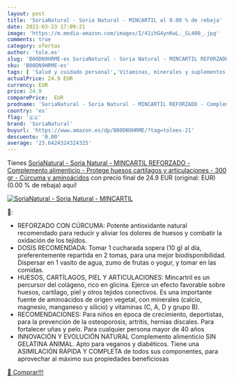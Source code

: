 ```yaml
---
layout: post
title: 'SoriaNatural - Soria Natural - MINCARTIL al 0.00 % de rebaja'
date: 2021-03-23 17:09:21
image: 'https://m.media-amazon.com/images/I/41ihG4ynKwL._SL400_.jpg'
comments: true
category: ofertas
author: 'tole.es'
slug: 'B00DN9HRME-es SoriaNatural - Soria Natural - MINCARTIL REFORZADO -...'
sku: 'B00DN9HRME-es'
tags: [ 'Salud y cuidado personal','Vitaminas, minerales y suplementos en medicamentos, remedios y suplementos dietéticos','cúrcuma','sorianatural', ]
actualPrice: 24.9 EUR
currency: EUR
price: 24.9
comparePrice:  EUR
prodname: 'SoriaNatural - Soria Natural - MINCARTIL REFORZADO - Complemento alimenticio - Protege huesos cartilagos y articulaciones - 300 gr - Cúrcuma y aminoácidos'
country: 'es'
flag: '🇪🇸'
brand: 'SoriaNatural'
buyurl: 'https://www.amazon.es/dp/B00DN9HRME/?tag=tolees-21'
descuento: '0.00'
average: '23.6424324324325'
---
```


Tienes [SoriaNatural - Soria Natural - MINCARTIL REFORZADO - Complemento alimenticio - Protege huesos cartilagos y articulaciones - 300 gr - Cúrcuma y aminoácidos](https://www.amazon.es/dp/B00DN9HRME/?tag=tolees-21) con precio final de  24.9 EUR (original:  EUR) (0.00 %  de rebaja) aqui!

[![SoriaNatural - Soria Natural - MINCARTIL](https://m.media-amazon.com/images/I/41ihG4ynKwL._SL400_.jpg)](https://www.amazon.es/dp/B00DN9HRME/?tag=tolees-21)

🔎:

- REFORZADO CON CÚRCUMA: Potente antioxidante natural recomendado para reducir y aliviar los dolores de huesos y combatir la oxidación de los tejidos.
- DOSIS RECOMENDADA: Tomar 1 cucharada sopera (10 g) al día, preferentemente repartida en 2 tomas, para una mejor biodisponibilidad. Dispersar en 1 vasito de agua, zumo de frutas o yogur, y tomar en las comidas.
- HUESOS, CARTÍLAGOS, PIEL Y ARTICULACIONES: Mincartril es un percursor del colágeno, rico en glicina. Ejerce un efecto favorable sobre huesos, cartílago, piel y otros tejidos conectivos. Es una importante fuente de aminoácidos de origen vegetal, con minerales (calcio, magnesio, manganeso y silicio) y vitaminas (C, A, D y grupo B).
- RECOMENDACIONES: Para niños en época de crecimiento, deportistas, para la prevención de la osteoporosis, artritis, hernias discales. Para fortalecer uñas y pelo. Para cualquier persona mayor de 40 años
- INNOVACIÓN Y EVOLUCIÓN NATURAL Complemento alimenticio SIN GELATINA ANIMAL. Apto para veganos y diabéticos. Tiene una ASIMILACIÓN RÁPIDA Y COMPLETA de todos sus componentes, para aprovechar al máximo sus propiedades beneficiosas

[🛒 Comprar!!!](https://www.amazon.es/dp/B00DN9HRME/?tag=tolees-21)
